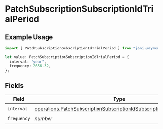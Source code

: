 # PatchSubscriptionSubscriptionIdTrialPeriod

## Example Usage

```typescript
import { PatchSubscriptionSubscriptionIdTrialPeriod } from "jani-payments/models/operations";

let value: PatchSubscriptionSubscriptionIdTrialPeriod = {
  interval: "year",
  frequency: 2656.32,
};
```

## Fields

| Field                                                                                                                                                            | Type                                                                                                                                                             | Required                                                                                                                                                         | Description                                                                                                                                                      |
| ---------------------------------------------------------------------------------------------------------------------------------------------------------------- | ---------------------------------------------------------------------------------------------------------------------------------------------------------------- | ---------------------------------------------------------------------------------------------------------------------------------------------------------------- | ---------------------------------------------------------------------------------------------------------------------------------------------------------------- |
| `interval`                                                                                                                                                       | [operations.PatchSubscriptionSubscriptionIdSubscriptionResponseInterval](../../models/operations/patchsubscriptionsubscriptionidsubscriptionresponseinterval.md) | :heavy_check_mark:                                                                                                                                               | N/A                                                                                                                                                              |
| `frequency`                                                                                                                                                      | *number*                                                                                                                                                         | :heavy_check_mark:                                                                                                                                               | N/A                                                                                                                                                              |